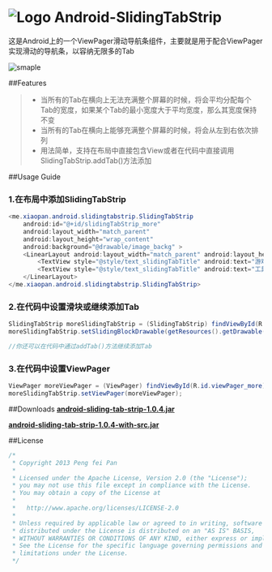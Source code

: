 ![Logo](https://github.com/xiaopansky/Android-SlidingTabStrip/raw/master/res/drawable-mdpi/ic_launcher.png) Android-SlidingTabStrip
===============

这是Android上的一个ViewPager滑动导航条组件，主要就是用于配合ViewPager实现滑动的导航条，以容纳无限多的Tab

![smaple](https://github.com/xiaopansky/Android-SlidingTabStrip/raw/master/docs/sample.png)

##Features
>* 当所有的Tab在横向上无法充满整个屏幕的时候，将会平均分配每个Tab的宽度，如果某个Tab的最小宽度大于平均宽度，那么其宽度保持不变
>* 当所有的Tab在横向上能够充满整个屏幕的时候，将会从左到右依次排列
>* 用法简单，支持在布局中直接包含View或者在代码中直接调用SlidingTabStrip.addTab()方法添加

##Usage Guide
### 1.在布局中添加SlidingTabStrip
```java
<me.xiaopan.android.slidingtabstrip.SlidingTabStrip 
    android:id="@+id/slidingTabStrip_more" 
    android:layout_width="match_parent" 
    android:layout_height="wrap_content" 
    android:background="@drawable/image_backg" >
    <LinearLayout android:layout_width="match_parent" android:layout_height="wrap_content">
		<TextView style="@style/text_slidingTabTitle" android:text="游戏娱乐"/>            
		<TextView style="@style/text_slidingTabTitle" android:text="工具"/>            
    </LinearLayout>
</me.xiaopan.android.slidingtabstrip.SlidingTabStrip>
```

### 2.在代码中设置滑块或继续添加Tab
```java
SlidingTabStrip moreSlidingTabStrip = (SlidingTabStrip) findViewById(R.id.slidingTabStrip_more);
moreSlidingTabStrip.setSlidingBlockDrawable(getResources().getDrawable(R.drawable.image_sliding_block));

//你还可以在代码中通过addTab()方法继续添加Tab
```

### 3.在代码中设置ViewPager
```java
ViewPager moreViewPager = (ViewPager) findViewById(R.id.viewPager_more);
moreSlidingTabStrip.setViewPager(moreViewPager);
```

##Downloads
**[android-sliding-tab-strip-1.0.4.jar](https://github.com/xiaopansky/Android-SlidingTabStrip/raw/master/releases/android-sliding-tab-strip-1.0.4.jar)**

**[android-sliding-tab-strip-1.0.4-with-src.jar](https://github.com/xiaopansky/Android-SlidingTabStrip/raw/master/releases/android-sliding-tab-strip-1.0.4-with-src.jar)**

##License
```java
/*
 * Copyright 2013 Peng fei Pan
 * 
 * Licensed under the Apache License, Version 2.0 (the "License");
 * you may not use this file except in compliance with the License.
 * You may obtain a copy of the License at
 * 
 *   http://www.apache.org/licenses/LICENSE-2.0
 * 
 * Unless required by applicable law or agreed to in writing, software
 * distributed under the License is distributed on an "AS IS" BASIS,
 * WITHOUT WARRANTIES OR CONDITIONS OF ANY KIND, either express or implied.
 * See the License for the specific language governing permissions and
 * limitations under the License.
 */
```
